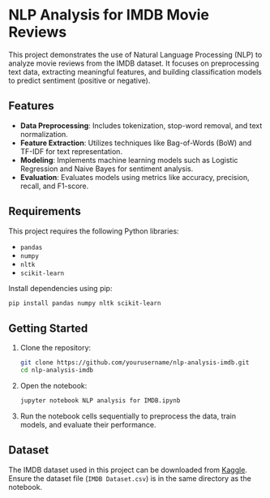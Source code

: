 # NLP Analysis for IMDB Movie Reviews  

This project demonstrates the use of Natural Language Processing (NLP) to analyze movie reviews from the IMDB dataset. It focuses on preprocessing text data, extracting meaningful features, and building classification models to predict sentiment (positive or negative).  

## Features  

- **Data Preprocessing**: Includes tokenization, stop-word removal, and text normalization.  
- **Feature Extraction**: Utilizes techniques like Bag-of-Words (BoW) and TF-IDF for text representation.  
- **Modeling**: Implements machine learning models such as Logistic Regression and Naive Bayes for sentiment analysis.  
- **Evaluation**: Evaluates models using metrics like accuracy, precision, recall, and F1-score.  

## Requirements  

This project requires the following Python libraries:  

- `pandas`  
- `numpy`  
- `nltk`  
- `scikit-learn`  

Install dependencies using pip:  
```bash  
pip install pandas numpy nltk scikit-learn  
```  

## Getting Started  

1. Clone the repository:  
   ```bash  
   git clone https://github.com/yourusername/nlp-analysis-imdb.git  
   cd nlp-analysis-imdb  
   ```  

2. Open the notebook:  
   ```bash  
   jupyter notebook NLP analysis for IMDB.ipynb  
   ```  

3. Run the notebook cells sequentially to preprocess the data, train models, and evaluate their performance.  

## Dataset  

The IMDB dataset used in this project can be downloaded from [Kaggle](https://www.kaggle.com/datasets/lakshmi25npathi/imdb-dataset-of-50k-movie-reviews). Ensure the dataset file (`IMDB Dataset.csv`) is in the same directory as the notebook.  
